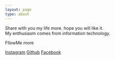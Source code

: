 ```yaml
---
layout: page
type: about
---
```


Share with you my life more. hope you will like it.<br>
My enthusiasm comes from information technology. <br>

FllowMe more

<a href="https://www.instagram.com/liu_yungchang/">Instagram</a>
<a href="https://iosadev.github.io/">Github</a>
<a href="https://www.facebook.com/profile.php?id=100008869745527">Facebook</a>
